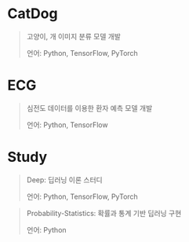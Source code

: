 # CatDog

> 고양이, 개 이미지 분류 모델 개발
> 
> 언어: Python, TensorFlow, PyTorch


# ECG

> 심전도 데이터를 이용한 환자 예측 모델 개발
> 
> 언어: Python, TensorFlow

# Study
> Deep: 딥러닝 이론 스터디
> 
> 언어: Python, TensorFlow, PyTorch

> Probability-Statistics: 확률과 통계 기반 딥러닝 구현
> 
> 언어: Python
